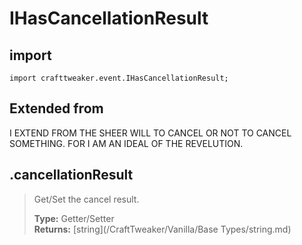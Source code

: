 # IHasCancellationResult

## import
`import crafttweaker.event.IHasCancellationResult;`

## Extended from
I EXTEND FROM THE SHEER WILL TO CANCEL OR NOT TO CANCEL SOMETHING. FOR I AM AN IDEAL OF THE REVELUTION.

## .cancellationResult
> Get/Set the cancel result.
>
> **Type:** Getter/Setter  
> **Returns:** [string](/CraftTweaker/Vanilla/Base Types/string.md)